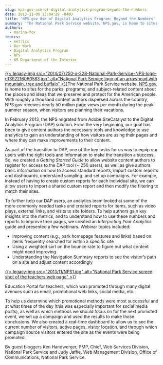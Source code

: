 ```yaml
---
slug: nps-gov-use-of-digital-analytics-program-beyond-the-numbers
date: 2013-11-06 13:04:29 -0400
title: 'NPS.gov Use of Digital Analytics Program: Beyond the Numbers'
summary: 'The National Park Service website, NPS.gov, is home to sites for the parks, programs, and subject-related content about the places and ideas that we preserve and protect for the American people. With roughly a thousand content authors dispersed across the country,'
authors:
  - marina-fox
topics:
  - metrics
  - Our Work
  - Digital Analytics Program
  - NPS
  - US Department of the Interior
---
```


[{{< legacy-img src="2014/07/250-x-328-National-Park-Service-NPS-logo-e1392216060583.jpg" alt="National Park Service logo of an arrowhead with mountain, tree and buffalo" >}}](https://s3.amazonaws.com/digitalgov/_legacy-img/2013/11/NPS-logo.jpg)The National Park Service website, [NPS.gov](http://www.nps.gov/), is home to sites for the parks, programs, and subject-related content about the places and ideas that we preserve and protect for the American people. With roughly a thousand content authors dispersed across the country, NPS.gov receives nearly 50 million page views per month during the peak summer season, when visitors are planning their vacations.

In February 2013, the NPS migrated from Adobe SiteCatalyst to the Digital Analytics Program (DAP) solution. From the very beginning, our goal has been to give content authors the necessary tools and knowledge to use analytics to gain an understanding of how visitors are using their pages and where they can make improvements to their content.

As part of the transition to DAP, one of the key tasks for us was to equip our users with the right tools and information to make the transition a success. So, we created a _Getting Started Guide_ to allow website content authors to register for access to the DAP tool (~ 250 users), as well as give authors basic information on how to access standard reports, import custom reports and dashboards, understand sampling, and set up campaigns. For example, instead of having to create custom reports for each individual site, we can allow users to import a shared custom report and then modify the filtering to match their sites.

To further help our DAP users, an analytics team looked at some of the more commonly needed tasks and created reports for items, such as video plays, external links, and visits to site folders. To help authors gain key insights into the metrics, and to understand how to use these numbers and reports to improve their pages, we created an _Interpreting Your Analytics_ guide and presented a few webinars. Webinar topics included:

  * Improving content (e.g., park homepage features and links) based on items frequently searched for within a specific site
  * Using a weighted sort on the bounce rate to figure out what content might need improving
  * Understanding the Navigation Summary reports to see the visitor’s path on a site and adjust content accordingly

[{{< legacy-img src="2013/11/NPS1.jpg" alt="National Park Service screen shot of the teachers web page" >}}](https://s3.amazonaws.com/digitalgov/_legacy-img/2013/11/NPS1.jpg)

Education Portal for teachers, which was promoted through many digital avenues such as email, promotional web links, social media, etc.

To help us determine which promotional methods were most successful and at what times of the day (this was especially important for social media posts), as well as which methods we should focus on for the next promoted event, we set up a campaign and used the results to make those conclusions. We also created a real-time dashboard to allow us to see the current number of visitors, active pages, visitor location, and through which campaign source visitors entered the site as the events were being promoted.

By guest bloggers Ken Handwerger, PMP, Chief, Web Services Division, National Park Service and Judy Jaffie, Web Management Division, Office of Communications, National Park Service.